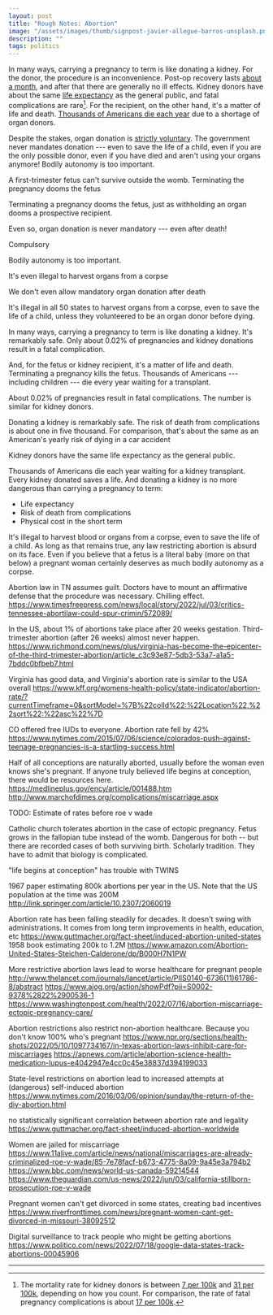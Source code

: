 ```yaml
---
layout: post
title: "Rough Notes: Abortion"
image: "/assets/images/thumb/signpost-javier-allegue-barros-unsplash.png"
description: ""
tags: politics
---
```


In many ways, carrying a pregnancy to term is like donating a kidney.
For the donor, the procedure is an inconvenience.
Post-op recovery lasts [about a month][donor_recovery], and after that there are generally no ill effects.
Kidney donors have about the same [life expectancy][kidney_life_expectancy] as the general public, and fatal complications are rare[^1].
For the recipient, on the other hand, it's a matter of life and death.
[Thousands of Americans die each year][donation_stats] due to a shortage of organ donors.




[^1]: The mortality rate for kidney donors is between [7 per 100k][kidney_mortality_1] and [31 per 100k][kidney_mortality_2], depending on how you count. For comparison, the rate of fatal pregnancy complications is about [17 per 100k][pregnancy_mortality].

[pregnancy_mortality]: https://www.cdc.gov/reproductivehealth/maternal-mortality/preventing-pregnancy-related-deaths.html
[kidney_mortality_1]: https://www.donorcarenet.org/education/kidney-donation-risks/
[kidney_mortality_2]: https://www.kidney.org/transplantation/livingdonors/risks-of-surgery
[kidney_diet]: https://www.kidney.org/atoz/content/foods-avoid-after-transplantation
[kidney_life_expectancy]: https://bmjopen.bmj.com/content/7/8/e016490
[kidney_donor_recovery]: https://www.mayoclinic.org/tests-procedures/kidney-transplant/about/pac-20384777
[dialysis_life_expectancy]: https://www.ncbi.nlm.nih.gov/pmc/articles/PMC3116337/
[donation_stats]: https://www.kidney.org/news/newsroom/factsheets/Organ-Donation-and-Transplantation-Stats
[donor_recovery]: https://www.kidney.org/transplantation/livingdonors/what-expect-after-donation
[pregnancy_long_term_effects]: https://www.ncbi.nlm.nih.gov/pmc/articles/PMC5575578/
[c_section_chronic_pain]: https://www.npr.org/sections/health-shots/2019/01/24/686790727/fourth-trimester-problems-can-have-long-term-effects-on-a-moms-health



Despite the stakes, organ donation is [strictly voluntary][donation_requires_consent].
The government never mandates donation --- even to save the life of a child, even if you are the only possible donor, even if you have died and aren't using your organs anymore!
Bodily autonomy is too important.





A first-trimester fetus can't survive outside the womb.
Terminating the pregnancy dooms the fetus

Terminating a pregnancy dooms the fetus, just as withholding an organ dooms a prospective recipient.



[donation_requires_consent]: https://www.reuters.com/article/factcheck-organ-donation/fact-check-clarifying-organ-donations-idUSL2N2L22WH



Even so, organ donation is never mandatory --- even after death!

Compulsory

Bodily autonomy is too important.

It's even illegal to harvest organs from a corpse

We don't even allow mandatory organ donation after death


It's illegal in all 50 states to harvest organs from a corpse, even to save the life of a child, unless they volunteered to be an organ donor before dying.





In many ways, carrying a pregnancy to term is like donating a kidney.
It's remarkably safe.
Only about 0.02% of pregnancies and kidney donations result in a fatal complication.

And, for the fetus or kidney recipient, it's a matter of life and death.
Terminating a pregnancy kills the fetus.
Thousands of Americans --- including children --- die every year waiting for a transplant.





About 0.02% of pregnancies result in fatal complications. The number is similar for kidney donors.




Donating a kidney is remarkably safe.
The risk of death from complications is about one in five thousand.
For comparison, that's about the same as an American's yearly risk of dying in a car accident

Kidney donors have the same life expectancy as the general public.






Thousands of Americans die each year waiting for a kidney transplant.
Every kidney donated saves a life.
And donating a kidney is no more dangerous than carrying a pregnancy to term:

- Life expectancy
- Risk of death from complications
- Physical cost in the short term







It's illegal to harvest blood or organs from a corpse, even to save the life of a child. As long as that remains true, any law restricting abortion is absurd on its face. Even if you believe that a fetus is a literal baby (more on that below) a pregnant woman certainly deserves as much bodily autonomy as a corpse.


Abortion law in TN assumes guilt. Doctors have to mount an affirmative defense that the procedure was necessary. Chilling effect.
https://www.timesfreepress.com/news/local/story/2022/jul/03/critics-tennessee-abortilaw-could-spur-crimin/572089/

In the US, about 1% of abortions take place after 20 weeks gestation. Third-trimester abortion (after 26 weeks) almost never happen.
https://www.richmond.com/news/plus/virginia-has-become-the-epicenter-of-the-third-trimester-abortion/article_c3c93e87-5db3-53a7-a1a5-7bddc0bfbeb7.html

Virginia has good data, and Virginia's abortion rate is similar to the USA overall
https://www.kff.org/womens-health-policy/state-indicator/abortion-rate/?currentTimeframe=0&sortModel=%7B%22colId%22:%22Location%22,%22sort%22:%22asc%22%7D

CO offered free IUDs to everyone. Abortion rate fell by 42%
https://www.nytimes.com/2015/07/06/science/colorados-push-against-teenage-pregnancies-is-a-startling-success.html

Half of all conceptions are naturally aborted, usually before the woman even knows she's pregnant. If anyone truly believed life begins at conception, there would be resources here.
https://medlineplus.gov/ency/article/001488.htm
http://www.marchofdimes.org/complications/miscarriage.aspx

TODO: Estimate of rates before roe v wade

Catholic church tolerates abortion in the case of ectopic pregnancy. Fetus grows in the fallopian tube instead of the womb. Dangerous for both -- but there are recorded cases of both surviving birth. Scholarly tradition. They have to admit that biology is complicated.

"life begins at conception" has trouble with TWINS

1967 paper estimating 800k abortions per year in the US. Note that the US population at the time was 200M
http://link.springer.com/article/10.2307/2060019

Abortion rate has been falling steadily for decades. It doesn't swing with administrations. It comes from long term improvements in health, education, etc
https://www.guttmacher.org/fact-sheet/induced-abortion-united-states
1958 book estimating 200k to 1.2M
https://www.amazon.com/Abortion-United-States-Steichen-Calderone/dp/B000H7N1PW

More restrictive abortion laws lead to worse healthcare for pregnant people
http://www.thelancet.com/journals/lancet/article/PIIS0140-6736(11)61786-8/abstract
https://www.ajog.org/action/showPdf?pii=S0002-9378%2822%2900536-1
https://www.washingtonpost.com/health/2022/07/16/abortion-miscarriage-ectopic-pregnancy-care/

Abortion restrictions also restrict non-abortion healthcare. Because you don't know 100% who's pregnant
https://www.npr.org/sections/health-shots/2022/05/10/1097734167/in-texas-abortion-laws-inhibit-care-for-miscarriages
https://apnews.com/article/abortion-science-health-medication-lupus-e4042947e4cc0c45e38837d394199033

State-level restrictions on abortion lead to increased attempts at (dangerous) self-induced abortion
https://www.nytimes.com/2016/03/06/opinion/sunday/the-return-of-the-diy-abortion.html

no statistically significant correlation between abortion rate and legality
https://www.guttmacher.org/fact-sheet/induced-abortion-worldwide

Women are jailed for miscarriage
https://www.11alive.com/article/news/national/miscarriages-are-already-criminalized-roe-v-wade/85-7e78facf-b673-4775-8a09-9a45e3a794b2
https://www.bbc.com/news/world-us-canada-59214544
https://www.theguardian.com/us-news/2022/jun/03/california-stillborn-prosecution-roe-v-wade

Pregnant women can't get divorced in some states, creating bad incentives
https://www.riverfronttimes.com/news/pregnant-women-cant-get-divorced-in-missouri-38092512


Digital surveillance to track people who might be getting abortions
https://www.politico.com/news/2022/07/18/google-data-states-track-abortions-00045906





---
